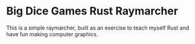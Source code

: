 # Big Dice Games Rust Raymarcher

This is a simple raymarcher, built as an exercise to teach myself Rust
and have fun making computer graphics.
